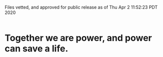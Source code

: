 Files vetted, and approved for public release as of Thu Apr  2 11:52:23 PDT 2020<br><br><h1>Together we are power, and power can save a life.</h1>

